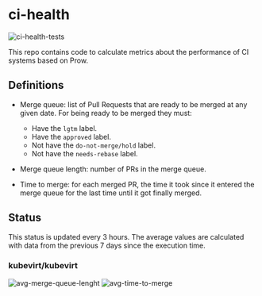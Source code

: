 # ci-health

![ci-health-tests](https://github.com/fgimenez/ci-health/workflows/ci-health-tests/badge.svg)

This repo contains code to calculate metrics about the performance of CI systems
based on Prow.

## Definitions

* Merge queue: list of Pull Requests that are ready to be merged at any given
date. For being ready to be merged they must:

  * Have the `lgtm` label.
  * Have the `approved` label.
  * Not have the `do-not-merge/hold` label.
  * Not have the `needs-rebase` label.

* Merge queue length: number of PRs in the merge queue.
* Time to merge: for each merged PR, the time it took since it entered the merge
queue for the last time until it got finally merged.

## Status
This status is updated every 3 hours. The average values are calculated with
data from the previous 7 days since the execution time.

### kubevirt/kubevirt

![avg-merge-queue-lenght](https://fgimenez.github.io/ci-health/badges/kubevirt/kubevirt/merge-queue-length.svg)
![avg-time-to-merge](https://fgimenez.github.io/ci-health/badges/kubevirt/kubevirt/time-to-merge.svg)
